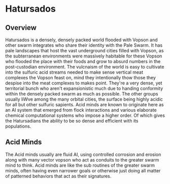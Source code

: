 # Hatursados

## Overview

Hatursados is a densely, densely packed world flooded with Vopson and other swarm integrates who share their identity with the Pale Swarm.  It has pale landscapes that host the vast underground cities filled with Vopson, as the subterranean environments were massively habitable for these Vopson who flooded the place with their foods and grow to absurd numbers in the post-custodian environment.  The vulcnaism of the world is easy to cultivate into the sulfuric acid streams needed to make sense vertical meat complexes the Vopson feast on, mind they intentionally thow those they despise into the meat complexes to makes point.  They're a very dense, yet territorial bunch who aren't expansionistic much due to handing conformity within the densely packed swarm as much as possible.  The other groups usually liWve among the many orbital cities, the surface being highly acidic for all but other sulfuric sapients.  Acid minds are known to originate here as an AI system that emerged from flock interactions and various elaborate chemical computational systems who impose a higher order.  Of which gives the Hatursadians the ability to be so dense and efficient with its populations.  

## Acid Minds

The Acid minds usually are fluid AI, using controlled corrosion and erosion along with many vector vopson who act as conduits to the greater swarm mind to think.  Acid minds are like the sub routines of the greater swarm minds, often having even narrower goals or otherwise just doing all matter of patterned behaviors that act as their signatures.  
